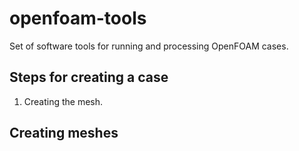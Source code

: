 # openfoam-tools
Set of software tools for running and processing OpenFOAM cases.
## Steps for creating a case
1. Creating the mesh.
## Creating meshes
